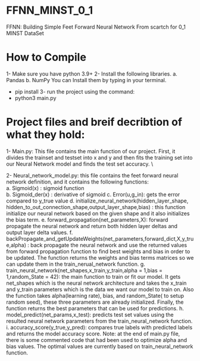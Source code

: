 # FFNN_MINST_0_1
FFNN: Building Simple Feet Forward Neural Network From scartch for 0_1 MINST DataSet
# How to Compile
1-	Make sure you have python 3.9+
2-	Install the following libraries.
a.	Pandas
b.	NumPy
You can Install them by typing in your terminal. 
-	pip install <name of library above>
3-	run the project using the command:
-	python3 main.py

# Project files and breif decribtion of what they hold:

1-	Main.py:
 This file contains the main function of our project. First, it divides the trainset and testset into x and y and then fits the training set into our Neural Network model and finds the test set accuracy. \

2-	Neural_network_model.py: this file contains the feet forward neural network definition, and it contains the following functions:\
a.	Sigmoid(x) : sigmoid function\
b.	Sigmoid_der(x) : derivative of sigmoid 
c.	Error(u,g_in): gets the error compared to y_true value
d.	initialize_neural_network(hidden_layer_shape, hidden_to_out_connection_shape,output_layer_shape,bias) : this function initialize our neural network based on the given shape and it also initializes the bias term.
e.	forward_propagation(net_parameters,X): forward propagate the neural network and return both hidden layer deltas and output layer delta values.
f.	backPropagate_and_getUpdateWeights(net_parameters,forward_dict,X,y_true,alpha) : back propagate the neural network and use the returned values from forward propagation function to find best weights and bias in order to be updated. The function returns the weights and bias terms matrices so we can update them in the train_nerual_network function.
g.	train_neural_network(net_shapes,x_train,y_train,alpha = 1,bias = 1,random_State = 42): the main function to train or fit our model. It gets net_shapes which is the neural network architecture and takes the x_train and y_train parameters which is the data we want our model to train on. Also the function takes alpha(learning rate), bias, and random_State( to setup random seed), these three parameters are already initialized. Finally, the function returns the best parameters that can be used for predictions.
h.	model_predict(net_params,x_test): predicts test set values using the resulted neural network parameters from the train_neural_network function. 
i.	accuracy_score(y_true,y_pred): compares true labels with predicted labels and returns the model accuracy score.
Note: at the end of main.py file, there is some commented code that had been used to optimize alpha and bias values. The optimal values are currently based on train_neural_network function. 
